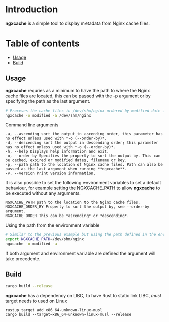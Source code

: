 # Introduction

**ngxcache** is a simple tool to display metadata from Nginx cache files.

# Table of contents

* [Usage](#usage)
* [Build](#build)

## Usage

**ngxcache** requries as a minimum to have the path to where the Nginx cache files are located, this can be passed with the -p argument or by specifying the path as the last argument.
```sh
# Proceses the cache files in /dev/shm/nginx ordered by modified date in ascending order.
ngxcache -o modified -a /dev/shm/nginx
```

Command line arguments
```
-a, --ascending sort the output in ascending order, this parameter has no effect unless used with *-o (--order-by)*.
-d, --descending sort the output in descending order; this parameter has no effect unless used with *-o (--order-by)*.
-h, --help Displays help information and exit.
-o, --order-by Specifies the property to sort the output by. This can be cached, expired or modified dates, filename or key.
-p, --path path to the location of Nginx cache files. Path can also be passed as the last argument when running **ngxcache**.
-v, --version Print version information.
```

It is also possible to set the following environment variables to set a default behaviour, for example setting the NGXCACHE_PATH to allow **ngxcache** to be executed without any arguments.
```
NGXCACHE_PATH path to the location to the Nginx cache files.
NGXCACHE_ORDER_BY Property to sort the output by, see --order-by argument.
NGXCACHE_ORDER This can be *ascending* or *descending*.
```

Using the path from the environment variable
```sh
# Similar to the previous example but using the path defined in the environment.
export NGXCACHE_PATH=/dev/shm/nginx
ngxcache -o modified -a
```

If both argument and environment variable are defined the argument will take precedente.

## Build

```bash
cargo build --release
```

**ngxcache** has a dependency on LIBC, to have Rust to static link LIBC, *musl* target needs to used on Linux

```
rustup target add x86_64-unknown-linux-musl
cargo build --target=x86_64-unknown-linux-musl --release
```